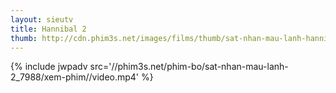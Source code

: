 ```yaml
---
layout: sieutv
title: Hannibal 2
thumb: http://cdn.phim3s.net/images/films/thumb/sat-nhan-mau-lanh-hannibal-season-02-2014.jpg
---
```

{% include jwpadv src='//phim3s.net/phim-bo/sat-nhan-mau-lanh-2_7988/xem-phim//video.mp4' %}